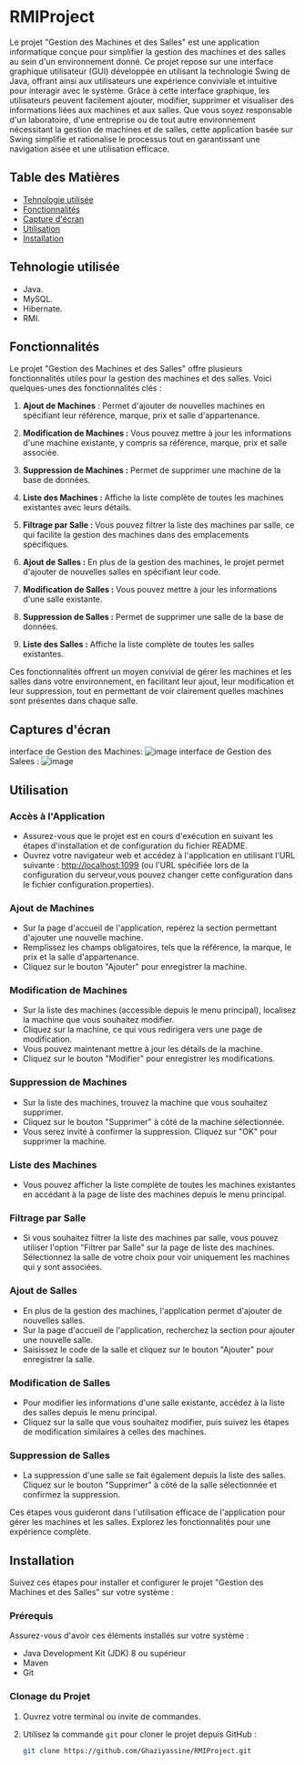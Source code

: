 # RMIProject

Le projet "Gestion des Machines et des Salles" est une application informatique conçue pour simplifier la gestion des machines et des salles au sein d'un environnement donné. Ce projet repose sur une interface graphique utilisateur (GUI) développée en utilisant la technologie Swing de Java, offrant ainsi aux utilisateurs une expérience conviviale et intuitive pour interagir avec le système. Grâce à cette interface graphique, les utilisateurs peuvent facilement ajouter, modifier, supprimer et visualiser des informations liées aux machines et aux salles. Que vous soyez responsable d'un laboratoire, d'une entreprise ou de tout autre environnement nécessitant la gestion de machines et de salles, cette application basée sur Swing simplifie et rationalise le processus tout en garantissant une navigation aisée et une utilisation efficace.
## Table des Matières

- [Tehnologie utilisée](#tehnologie-utilisée)
- [Fonctionnalités](#fonctionnalités)
- [Capture d'écran](#captures-décran)
- [Utilisation](#utilisation)
- [Installation](#installation)

##  Tehnologie utilisée
- Java.
- MySQL.
- Hibernate.
- RMI.
## Fonctionnalités

Le projet "Gestion des Machines et des Salles" offre plusieurs fonctionnalités utiles pour la gestion des machines et des salles. Voici quelques-unes des fonctionnalités clés :

1. **Ajout de Machines** : Permet d'ajouter de nouvelles machines en spécifiant leur référence, marque, prix et salle d'appartenance.

2. **Modification de Machines :** Vous pouvez mettre à jour les informations d'une machine existante, y compris sa référence, marque, prix et salle associée.

3. **Suppression de Machines :** Permet de supprimer une machine de la base de données.

4. **Liste des Machines :** Affiche la liste complète de toutes les machines existantes avec leurs détails.

5. **Filtrage par Salle :** Vous pouvez filtrer la liste des machines par salle, ce qui facilite la gestion des machines dans des emplacements spécifiques.

6. **Ajout de Salles :** En plus de la gestion des machines, le projet permet d'ajouter de nouvelles salles en spécifiant leur code.

7. **Modification de Salles :** Vous pouvez mettre à jour les informations d'une salle existante.

8. **Suppression de Salles :** Permet de supprimer une salle de la base de données.

9. **Liste des Salles :** Affiche la liste complète de toutes les salles existantes.

Ces fonctionnalités offrent un moyen convivial de gérer les machines et les salles dans votre environnement, en facilitant leur ajout, leur modification et leur suppression, tout en permettant de voir clairement quelles machines sont présentes dans chaque salle.
## Captures d'écran
interface de Gestion des Machines:
![image](https://github.com/Ghaziyassine/RMIProject/assets/114885285/c95f765a-0b45-4d5b-85e9-f5a76d5e6d11)
interface de Gestion des Salees :
![image](https://github.com/Ghaziyassine/RMIProject/assets/114885285/4d24a35e-04e3-4654-9ef9-7beed947e0d7)

##  Utilisation

### Accès à l'Application

- Assurez-vous que le projet est en cours d'exécution en suivant les étapes d'installation et de configuration du fichier README.
- Ouvrez votre navigateur web et accédez à l'application en utilisant l'URL suivante : [http://localhost:1099](http://localhost:1099) (ou l'URL spécifiée lors de la configuration du serveur,vous pouvez changer cette configuration dans le fichier configuration.properties).

### Ajout de Machines

- Sur la page d'accueil de l'application, repérez la section permettant d'ajouter une nouvelle machine.
- Remplissez les champs obligatoires, tels que la référence, la marque, le prix et la salle d'appartenance.
- Cliquez sur le bouton "Ajouter" pour enregistrer la machine.

### Modification de Machines

- Sur la liste des machines (accessible depuis le menu principal), localisez la machine que vous souhaitez modifier.
- Cliquez sur la machine, ce qui vous redirigera vers une page de modification.
- Vous pouvez maintenant mettre à jour les détails de la machine.
- Cliquez sur le bouton "Modifier" pour enregistrer les modifications.

### Suppression de Machines

- Sur la liste des machines, trouvez la machine que vous souhaitez supprimer.
- Cliquez sur le bouton "Supprimer" à côté de la machine sélectionnée.
- Vous serez invité à confirmer la suppression. Cliquez sur "OK" pour supprimer la machine.

### Liste des Machines

- Vous pouvez afficher la liste complète de toutes les machines existantes en accédant à la page de liste des machines depuis le menu principal.

### Filtrage par Salle

- Si vous souhaitez filtrer la liste des machines par salle, vous pouvez utiliser l'option "Filtrer par Salle" sur la page de liste des machines. Sélectionnez la salle de votre choix pour voir uniquement les machines qui y sont associées.

### Ajout de Salles

- En plus de la gestion des machines, l'application permet d'ajouter de nouvelles salles.
- Sur la page d'accueil de l'application, recherchez la section pour ajouter une nouvelle salle.
- Saisissez le code de la salle et cliquez sur le bouton "Ajouter" pour enregistrer la salle.

### Modification de Salles

- Pour modifier les informations d'une salle existante, accédez à la liste des salles depuis le menu principal.
- Cliquez sur la salle que vous souhaitez modifier, puis suivez les étapes de modification similaires à celles des machines.

### Suppression de Salles

- La suppression d'une salle se fait également depuis la liste des salles. Cliquez sur le bouton "Supprimer" à côté de la salle sélectionnée et confirmez la suppression.

Ces étapes vous guideront dans l'utilisation efficace de l'application pour gérer les machines et les salles. Explorez les fonctionnalités pour une expérience complète.


## Installation

Suivez ces étapes pour installer et configurer le projet "Gestion des Machines et des Salles" sur votre système :

### Prérequis

Assurez-vous d'avoir ces éléments installés sur votre système :

- Java Development Kit (JDK) 8 ou supérieur
- Maven
- Git

### Clonage du Projet

1. Ouvrez votre terminal ou invite de commandes.

2. Utilisez la commande `git` pour cloner le projet depuis GitHub :
   ```bash
   git clone https://github.com/Ghaziyassine/RMIProject.git

